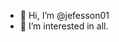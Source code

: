 - 👋 Hi, I’m @jefesson01
- 👀 I’m interested in all.

<!---
jefesson01/jefesson01 is a ✨ special ✨ repository because its `README.md` (this file) appears on your GitHub profile.
You can click the Preview link to take a look at your changes.
--->
